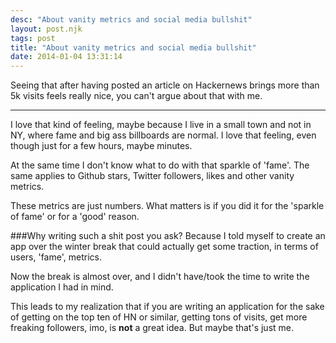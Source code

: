 ```yaml
---
desc: "About vanity metrics and social media bullshit"
layout: post.njk
tags: post
title: "About vanity metrics and social media bullshit"
date: 2014-01-04 13:31:14
---
```


Seeing that after having posted an article on Hackernews brings more than 5k visits feels really nice, you can't argue about that with me.

___________

I love that kind of feeling, maybe because I live in a small town and not in NY, where fame and big ass billboards are normal.
I love that feeling, even though just for a few hours, maybe minutes.

At the same time I don't know what to do with that sparkle of 'fame'. The same applies to Github stars, Twitter followers, likes and other vanity metrics.

These metrics are just numbers. What matters is if you did it for the 'sparkle of fame' or for a 'good' reason.

###Why writing such a shit post you ask?
Because I told myself to create an app over the winter break that could actually get some traction, in terms of users, 'fame', metrics.

Now the break is almost over, and I didn't have/took the time to write the application I had in mind.

This leads to my realization that if you are writing an application for the sake of getting on the top ten of HN or similar, getting tons of visits, get more freaking followers, imo, is __not__ a great idea. But maybe that's just me.


